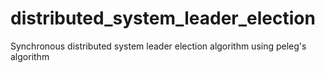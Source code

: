 # distributed_system_leader_election
Synchronous distributed system leader election algorithm using peleg's algorithm
